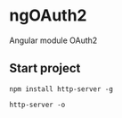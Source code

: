 # ngOAuth2
Angular module OAuth2

## Start project
``npm install http-server -g``

``http-server -o``
